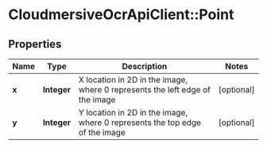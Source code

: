 # CloudmersiveOcrApiClient::Point

## Properties
Name | Type | Description | Notes
------------ | ------------- | ------------- | -------------
**x** | **Integer** | X location in 2D in the image, where 0 represents the left edge of the image | [optional] 
**y** | **Integer** | Y location in 2D in the image, where 0 represents the top edge of the image | [optional] 


